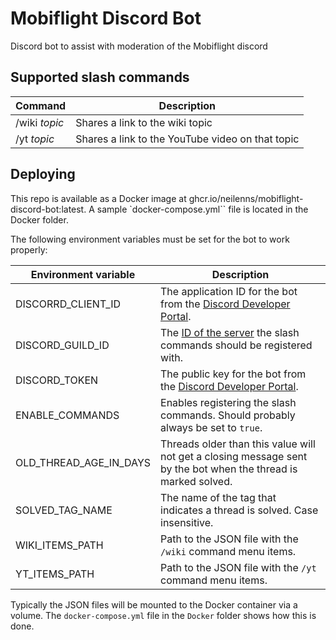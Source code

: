# Mobiflight Discord Bot

Discord bot to assist with moderation of the Mobiflight discord

## Supported slash commands

| Command       | Description                                      |
| ------------- | ------------------------------------------------ |
| /wiki *topic* | Shares a link to the wiki topic                  |
| /yt *topic*   | Shares a link to the YouTube video on that topic |

## Deploying

This repo is available as a Docker image at ghcr.io/neilenns/mobiflight-discord-bot:latest. A sample
`docker-compose.yml`` file is located in the Docker folder.

The following environment variables must be set for the bot to work properly:

| Environment variable   | Description                                                                                                                                                               |
| ---------------------- | ------------------------------------------------------------------------------------------------------------------------------------------------------------------------- |
| DISCORRD_CLIENT_ID     | The application ID for the bot from the [Discord Developer Portal](https://discord.com/developers/applications/).                                                         |
| DISCORD_GUILD_ID       | The [ID of the server](https://support.discord.com/hc/en-us/articles/206346498-Where-can-I-find-my-User-Server-Message-ID-) the slash commands should be registered with. |
| DISCORD_TOKEN          | The public key for the bot from the [Discord Developer Portal](https://discord.com/developers/applications/).                                                             |
| ENABLE_COMMANDS        | Enables registering the slash commands. Should probably always be set to `true`.                                                                                          |
| OLD_THREAD_AGE_IN_DAYS | Threads older than this value will not get a closing message sent by the bot when the thread is marked solved.                                                            |
| SOLVED_TAG_NAME        | The name of the tag that indicates a thread is solved. Case insensitive.                                                                                                  |
| WIKI_ITEMS_PATH        | Path to the JSON file with the `/wiki` command menu items.                                                                                                                |
| YT_ITEMS_PATH          | Path to the JSON file with the `/yt` command menu items.                                                                                                                  |

Typically the JSON files will be mounted to the Docker container via a volume. The `docker-compose.yml` file in the `Docker` folder shows how this is done.